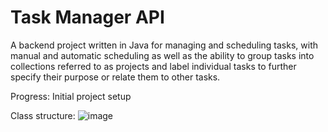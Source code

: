 # Task Manager API
A backend project written in Java for managing and scheduling tasks, with manual and automatic scheduling as well as the ability to group tasks into collections referred to as projects and label individual tasks to further specify their purpose or relate them to other tasks.

Progress: Initial project setup

Class structure:
![image](https://github.com/user-attachments/assets/af6be0ee-6da6-4a0b-a5dc-598d176b3f21)

